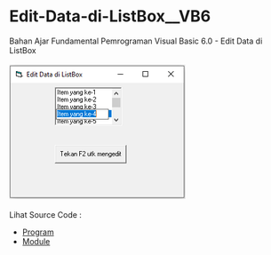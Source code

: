 # Edit-Data-di-ListBox__VB6
Bahan Ajar Fundamental Pemrograman Visual Basic 6.0 - Edit Data di ListBox<br><br>
<img src="https://github.com/RizkyKhapidsyah/Edit-Data-di-ListBox__VB6/blob/master/result/001.PNG"><br><br>
Lihat Source Code : <br>
- <a href="https://github.com/RizkyKhapidsyah/Edit-Data-di-ListBox__VB6/blob/master/Form1.frm">Program</a><br>
- <a href="https://github.com/RizkyKhapidsyah/Edit-Data-di-ListBox__VB6/blob/master/Module1.bas">Module</a>
